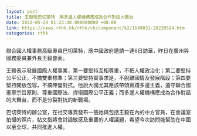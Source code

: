 ```yaml
---
layout: post
title: 王毅晤巴切萊特　稱多邊人權機構應成為合作對話大舞台
date: 2022-05-24 01:23:48.000000000 +08:00
link: https://news.rthk.hk/rthk/ch/component/k2/1649831-20220524.htm
categories: rthk
---
```


聯合國人權事務高級專員巴切萊特，應中國政府邀請一連6日訪華，昨日在廣州與國務委員兼外長王毅會面。

王毅表示發展國際人權事業，第一要堅持互相尊重，不把人權政治化；第二要堅持公平公正，不搞雙重標準；第三要堅持實事求是，不脫離國情及發展階段；第四要堅持開放包容，不搞陣營對抗。他說大國尤其應該帶頭實踐多邊主義，遵守聯合國憲章宗旨原則、尊重國際法、捍衛國際公平正義；而多邊人權機構應成為合作對話的大舞台，而不是分裂對抗的新戰場。

巴切萊特的辦公室，在社交專頁發布一張她與包括王毅在內的中方官員，在會議室拍攝的照片，帖文指將會討論敏感及重要的人權議題，希望今次訪問能幫助在中國以至全球，共同推進人權。
